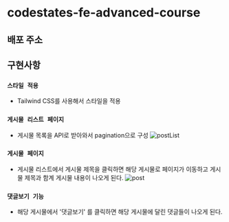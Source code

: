 # codestates-fe-advanced-course

## 배포 주소

## 구현사항

### `스타일 적용`

- Tailwind CSS를 사용해서 스타일을 적용

### `게시물 리스트 페이지`

- 게시물 목록을 API로 받아와서 pagination으로 구성
![postList](https://user-images.githubusercontent.com/81218474/182319392-4f294dab-c59f-47fd-a7c8-12c534c00649.gif)


### `게시물 페이지`

- 게시물 리스트에서 게시물 제목을 클릭하면 해당 게시물로 페이지가 이동하고 게시물 제목과 함계 게시물 내용이 나오게 된다.
![post](https://user-images.githubusercontent.com/81218474/182319422-dc4c6839-b645-429a-bddd-1f577f618bfe.gif)


### `댓글보기 기능`

- 해당 게시물에서 '댓글보기' 를 클릭하면 해당 게시물에 달린 댓글들이 나오게 된다.
